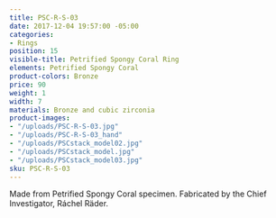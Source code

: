 ```yaml
---
title: PSC-R-S-03
date: 2017-12-04 19:57:00 -05:00
categories:
- Rings
position: 15
visible-title: Petrified Spongy Coral Ring
elements: Petrified Spongy Coral
product-colors: Bronze
price: 90
weight: 1
width: 7
materials: Bronze and cubic zirconia
product-images:
- "/uploads/PSC-R-S-03.jpg"
- "/uploads/PSC-R-S-03_hand"
- "/uploads/PSCstack_model02.jpg"
- "/uploads/PSCstack_model.jpg"
- "/uploads/PSCstack_model03.jpg"
sku: PSC-R-S-03
---
```


Made from Petrified Spongy Coral specimen. Fabricated by the Chief Investigator, Ráchel Räder.